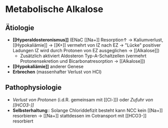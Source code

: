 ---
---
# Metabolische Alkalose
## Ätiologie
- **[[Hyperaldosteronismus]]** (ENaC [[Na+]] Resorption↑ → Kaliumverlust, [[Hypokaliämie]] → [[K+]] vermehrt von IZ nach EZ → "Lücke" positiver Ladungen IZ wird durch Protonen von EZ ausgeglichen → [[Alkalose]])
	- Zusätzlich aktiviert Aldosteron Typ-A-Schaltzellen (vermehrt Protonensekretion und Bicarbonatresorption → [[Alkalose]])
- **[[Hypokaliämie]]** anderer Genese
- **Erbrechen** (massenhafter Verlust von HCl)
## Pathophysiologie
- *Verlust von Protonen* (i.d.R. gemeinsam mit [[Cl-]]) oder *Zufuhr von [[HCO3-]]*
- **Selbsterhaltung**:: Solange Chloriddefizit besteht kann NCC kein [[Na+]] resorbieren → [[Na+]] stattdessen im Cotransport mit [[HCO3-]] resorbiert